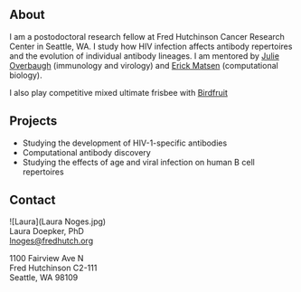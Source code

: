 ## About

I am a postodoctoral research fellow at Fred Hutchinson Cancer Research Center in Seattle, WA.  I study how HIV infection affects antibody repertoires and the evolution of individual antibody lineages.  I am mentored by [Julie Overbaugh](https://research.fhcrc.org/overbaugh/en.html) (immunology and virology) and [Erick Matsen](https://matsen.fredhutch.org/) (computational biology).

I also play competitive mixed ultimate frisbee with [Birdfruit](https://seattlebirdfruit.com/)

## Projects
- Studying the development of HIV-1-specific antibodies
- Computational antibody discovery
- Studying the effects of age and viral infection on human B cell repertoires

## Contact
![Laura](Laura Noges.jpg)  
Laura Doepker, PhD  
lnoges@fredhutch.org

1100 Fairview Ave N  
Fred Hutchinson C2-111  
Seattle, WA 98109
